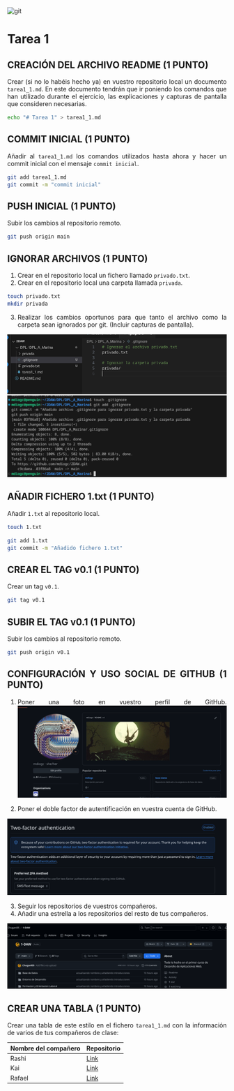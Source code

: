 <div align="justify";>
<img src="https://blog.desafiolatam.com/wp-content/uploads/2023/04/Diferencias-entre-Git-y-Github.png" alt="git" width="200"/>


# Tarea 1

## CREACIÓN DEL ARCHIVO README (1 PUNTO)
Crear (si no lo habéis hecho ya) en vuestro repositorio local un documento `tarea1_1.md`. En este documento tendrán que ir poniendo los comandos que han utilizado durante el ejercicio, las explicaciones y capturas de pantalla que consideren necesarias.


```bash
echo "# Tarea 1" > tarea1_1.md
```

## COMMIT INICIAL (1 PUNTO)
Añadir al `tarea1_1.md` los comandos utilizados hasta ahora y hacer un commit inicial con el mensaje `commit inicial`.

```bash
git add tarea1_1.md
git commit -m "commit inicial"
```

## PUSH INICIAL (1 PUNTO)
Subir los cambios al repositorio remoto.
```bash
git push origin main
```

## IGNORAR ARCHIVOS (1 PUNTO)
1. Crear en el repositorio local un fichero llamado `privado.txt`.
2. Crear en el repositorio local una carpeta llamada `privada`.

```bash
touch privado.txt
mkdir privada
```
3. Realizar los cambios oportunos para que tanto el archivo como la carpeta sean ignorados por git. (Incluir capturas de pantalla).

![gitignore](img/gitignore.png)
![terminalgit](img/terminalgit.png)


## AÑADIR FICHERO 1.txt (1 PUNTO)
Añadir `1.txt` al repositorio local.

```bash
touch 1.txt
```
```bash
git add 1.txt
git commit -m "Añadido fichero 1.txt"
```
## CREAR EL TAG v0.1 (1 PUNTO)
Crear un tag `v0.1`.

```bash
git tag v0.1
```

## SUBIR EL TAG v0.1 (1 PUNTO)
Subir los cambios al repositorio remoto.
```bash
git push origin v0.1
```
## CONFIGURACIÓN Y USO SOCIAL DE GITHUB (1 PUNTO)
1. Poner una foto en vuestro perfil de GitHub.
![](img/fotoperf.png)


2. Poner el doble factor de autentificación en vuestra cuenta de GitHub.

![](img/2f.png)

3. Seguir los repositorios de vuestros compañeros.
4. Añadir una estrella a los repositorios del resto de tus compañeros.

![](img/followedstarred.png)

## CREAR UNA TABLA (1 PUNTO)
Crear una tabla de este estilo en el fichero `tarea1_1.md` con la información de varios de tus compañeros de clase:

| Nombre del compañero | Repositorio |
|----------------------|-------------|
| Rashi           | [Link](https://github.com/Chugani05) |
| Kai         | [Link](https://github.com/YoooKai) |
| Rafael|[Link](https://github.com/RafaelMayor)|
</div>